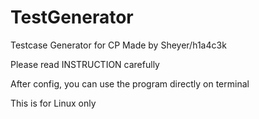 # TestGenerator
Testcase Generator for CP
Made by Sheyer/h1a4c3k

Please read INSTRUCTION carefully

After config, you can use the program directly on terminal

This is for Linux only
